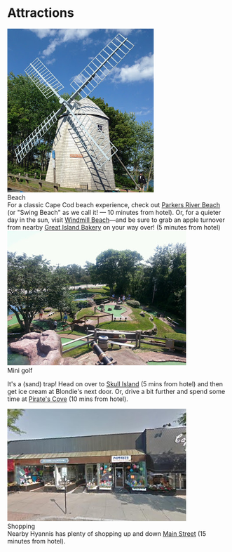 <h1 style="text-align:left;"> Attractions</h1>

<div class="ui items">
  <div class="item">
    <div class="image">
      <img src="img/windmill.jpg">
    </div>
    <div class="content">
      <div class="header">Beach</div>
      <div class="description">
        For a classic Cape Cod beach experience, check out <a href="https://goo.gl/maps/unmoLhWvwQx">Parkers River Beach</a> (or "Swing Beach" as we call it! &mdash; 10 minutes from hotel). Or, for a quieter day in the sun, visit <a href="https://goo.gl/maps/K6A6oMvZWet">Windmill Beach</a>&mdash;and be sure to grab an apple turnover from nearby <a href="https://goo.gl/maps/krTW6bKU3oE2">Great Island Bakery</a> on your way over! (5 minutes from hotel)
      </div>
    </div>
  </div>
  <div class="item">
    <div class="image">
      <img src="img/mini-golf.jpg">
    </div>
    <div class="content">
      <div class="header">Mini golf</div>
      <div class="description">
        <p>It's a (sand) trap! Head on over to <a href="https://goo.gl/maps/yhhQZdma9Zt">Skull Island</a> (5 mins from hotel)</a> and then get ice cream at Blondie's next door. Or, drive a bit further and spend some time at <a href="https://goo.gl/maps/WApHvGy7UBo">Pirate's Cove</a> (10 mins from hotel).</p>
      </div>
    </div>
  </div>
  <div class="item">
    <div class="image">
      <img src="img/shopping.jpg">
    </div>
    <div class="content">
      <div class="header">Shopping</div>
      <div class="description">
        Nearby Hyannis has plenty of shopping up and down <a href="https://goo.gl/maps/VVeNXbf8VSs">Main Street</a> (15 minutes from hotel).
      </div>
    </div>
  </div>
</div>
